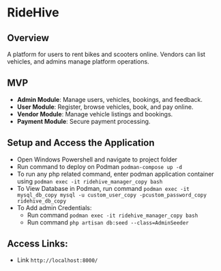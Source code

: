 # RideHive

## Overview
A platform for users to rent bikes and scooters online. Vendors can list vehicles, and admins manage platform operations.

## MVP
- **Admin Module**: Manage users, vehicles, bookings, and feedback.
- **User Module**: Register, browse vehicles, book, and pay online.
- **Vendor Module**: Manage vehicle listings and bookings.
- **Payment Module**: Secure payment processing.

## Setup and Access the Application

- Open Windows Powershell and navigate to project folder 
- Run command to deploy on Podman `podman-compose up -d`
- To run any php related command, enter podman application container using `podman exec -it ridehive_manager_copy bash`
- To View Database in Podman, run command `podman exec -it mysql_db_copy mysql -u custom_user_copy -pcustom_password_copy ridehive_db_copy` 
- To Add admin Credentials:
    - Run command `podman exec -it ridehive_manager_copy bash`
    - Run command `php artisan db:seed --class=AdminSeeder`

## Access Links:
- Link `http://localhost:8000/`
